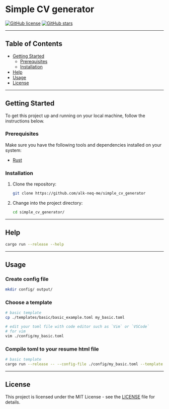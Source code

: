 # Simple CV generator

[![GitHub license](https://img.shields.io/github/license/alk-neq-me/react-native-expo-using-native-with-rust.svg?style=for-the-badge)](https://github.com/alk-neq-me/simple_cv_generator/blob/master/LICENSE)
[![GitHub stars](https://img.shields.io/github/stars/alk-neq-me/react-native-expo-using-native-with-rust.svg?style=for-the-badge)](https://github.com/alk-neq-me/simple_cv_generator/stargazers)

---

## Table of Contents

- [Getting Started](#getting-started)
  - [Prerequisites](#prerequisites)
  - [Installation](#installation)
- [Help](#help)
- [Usage](#usage)
- [License](#license)

---

## Getting Started

To get this project up and running on your local machine, follow the instructions below.

### Prerequisites

Make sure you have the following tools and dependencies installed on your system:

- [Rust](https://)

### Installation

1. Clone the repository:

   ```sh
   git clone https://github.com/alk-neq-me/simple_cv_generator
   ```

2. Change into the project directory:
   ```sh
   cd simple_cv_generator/
   ```

---

## Help
```sh
cargo run --release --help
```

---

## Usage

### Create config file
```sh
mkdir config/ output/
```

### Choose a template
```sh
# basic template
cp ./templates/basic/basic_example.toml my_basic.toml

# edit your toml file with code editor such as `Vim` or `VSCode`
# for vim
vim ./config/my_basic.toml
```

### Compile toml to your resume html file
```sh
# basic template
cargo run --release -- --config-file ./config/my_basic.toml --template basic --output-file ./output/my_basic.html
```

---

## License

This project is licensed under the MIT License - see the [LICENSE](LICENSE) file for details.
